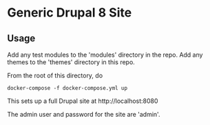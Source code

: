 # Generic Drupal 8 Site

## Usage

Add any test modules to the 'modules' directory in the repo.
Add any themes to the 'themes' directory in this repo.

From the root of this directory, do
```
docker-compose -f docker-compose.yml up
```
This sets up a full Drupal site at http://localhost:8080

The admin user and password for the site are 'admin'.

